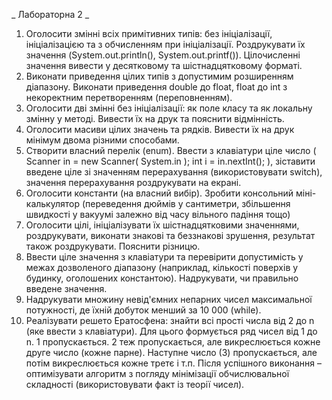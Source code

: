 _ Лабораторна 2 _
1. Оголосити змінні всіх примітивних типів: без ініціалізації, ініціалізацією та з
обчисленням при ініціалізації. Роздрукувати їх значення (System.out.println(),
System.out.printf()). Цілочисленні значення вивести у десятковому та
шістнадцятковому форматі.
2. Виконати приведення цілих типів з допустимим розширенням діапазону.
Виконати приведення double до float, float до int з некоректним перетворенням
(переповненням).
3. Оголосити дві змінні без ініціалізації: як поле класу та як локальну змінну у
методі. Вивести їх на друк та пояснити відмінність.
4. Оголосити масиви цілих значень та рядків. Вивести їх на друк мінімум двома
різними способами.
5. Створити власний перелік (enum). Ввести з клавіатури ціле число ( Scanner in =
new Scanner( System.in ); int i = in.nextInt(); ), зіставити введене ціле зі значенням
перерахування (використовувати switch), значення перерахування роздрукувати на
екрані.
6. Оголосити константи (на власний вибір). Зробити консольний міні-калькулятор
(переведення дюймів у сантиметри, збільшення швидкості у вакуумі залежно від
часу вільного падіння тощо)
7. Оголосити цілі, ініціалізувати їх шістнадцятковими значеннями, роздрукувати,
виконати знакові та беззнакові зрушення, результат також роздрукувати.
Пояснити різницю.
8. Ввести ціле значення з клавіатури та перевірити допустимість у межах
дозволеного діапазону (наприклад, кількості поверхів у будинку, оголошених
константою). Надрукувати, чи правильно введене значення.
9. Надрукувати множину невід&#39;ємних непарних чисел максимальної потужності,
де їхній добуток менший за 10 000 (while).
10. Реалізувати решето Ератосфена: знайти всі прості числа від 2 до n (яке ввести з
клавіатури). Для цього формується ряд чисел від 1 до n. 1 пропускається. 2 теж
пропускається, але викреслюється кожне друге число (кожне парне). Наступне
число (3) пропускається, але потім викреслюється кожне третє і т.п.
Після успішного виконання – оптимізувати алгоритм з погляду мінімізації
обчислювальної складності (використовувати факт із теорії чисел).
